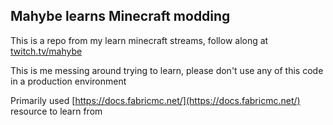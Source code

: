 ## Mahybe learns Minecraft modding

This is a repo from my learn minecraft streams, follow along at [twitch.tv/mahybe](https://twitch.tv/mahybe)

This is me messing around trying to learn, please don't use any of this code in a production environment

Primarily used [https://docs.fabricmc.net/](https://docs.fabricmc.net/) resource to learn from

 